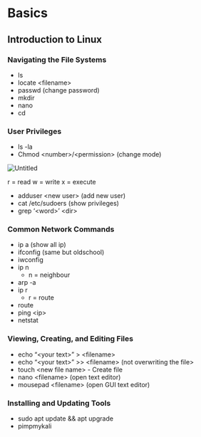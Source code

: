# Basics



## Introduction to Linux

### Navigating the File Systems

* ls
* locate \<filename>
* passwd (change password)
* mkdir
* nano
* cd

### User Privileges

* ls -la
* Chmod \<number>/\<permission> (change mode)

![Untitled](https://s3-us-west-2.amazonaws.com/secure.notion-static.com/04cb3576-394d-490d-b5c5-05f139dcc43e/Untitled.png)

r = read w = write x = execute

* adduser \<new user> (add new user)
* cat /etc/sudoers (show privileges)
* grep ‘\<word>’ \<dir>

### Common Network Commands

* ip a (show all ip)
* ifconfig (same but oldschool)
* iwconfig
* ip n
  * n = neighbour
* arp -a
* ip r
  * r = route
* route
* ping \<ip>
* netstat

### **Viewing, Creating, and Editing Files**

* echo “\<your text>” > \<filename>
* echo “\<your text>” >> \<filename> (not overwriting the file>
* touch \<new file name> - Create file
* nano \<filename> (open text editor)
* mousepad \<filename> (open GUI text editor)

### **Installing and Updating Tools**

* sudo apt update && apt upgrade
* pimpmykali

###
